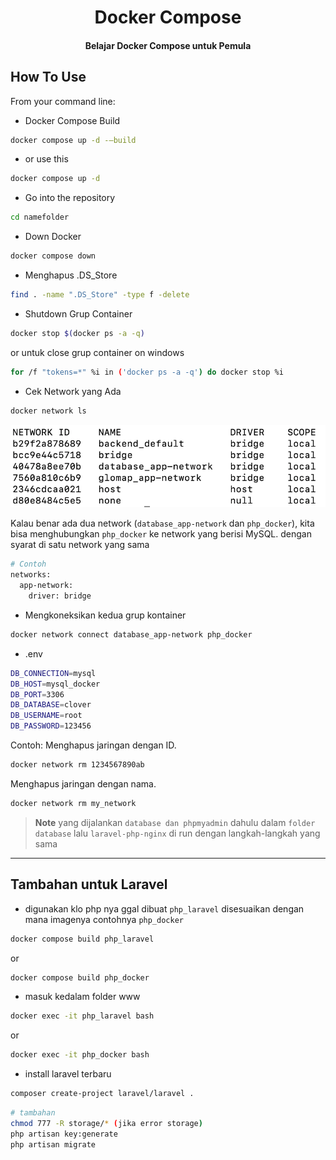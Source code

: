 
<h1 align="center">
  Docker Compose
</h1>

<h4 align="center">Belajar Docker Compose untuk Pemula</h4>

## How To Use

From your command line:

* Docker Compose Build
```bash
docker compose up -d -—build
```

* or use this
```bash
docker compose up -d
```

* Go into the repository
```bash
cd namefolder
```

* Down Docker
```bash
docker compose down
```

* Menghapus .DS_Store
```bash
find . -name ".DS_Store" -type f -delete
```

* Shutdown Grup Container
```bash
docker stop $(docker ps -a -q)
```
or
untuk close grup container on windows
```bash
for /f "tokens=*" %i in ('docker ps -a -q') do docker stop %i
```
* Cek Network yang Ada
```bash
docker network ls
```

![Network Preview](https://raw.githubusercontent.com/kotakobat88/docker-setup/refs/heads/main/image.png)

Kalau benar ada dua network (`database_app-network` dan `php_docker`), kita bisa menghubungkan `php_docker` ke network yang berisi MySQL.
dengan syarat di satu network yang sama
```bash
# Contoh
networks:
  app-network:
    driver: bridge
```

* Mengkoneksikan kedua grup kontainer
```bash
docker network connect database_app-network php_docker
```

* .env
```bash
DB_CONNECTION=mysql
DB_HOST=mysql_docker
DB_PORT=3306
DB_DATABASE=clover
DB_USERNAME=root
DB_PASSWORD=123456
```

Contoh:
Menghapus jaringan dengan ID.
```bash
docker network rm 1234567890ab
```
Menghapus jaringan dengan nama.
```bash
docker network rm my_network
```

> **Note**
> yang dijalankan `database dan phpmyadmin` dahulu dalam `folder database`
> lalu `laravel-php-nginx` di run dengan langkah-langkah yang sama
---

## Tambahan untuk Laravel

* digunakan klo php nya ggal dibuat `php_laravel` disesuaikan dengan mana imagenya contohnya `php_docker`
```bash
docker compose build php_laravel
```
or
```bash
docker compose build php_docker
```

* masuk kedalam folder www
```bash
docker exec -it php_laravel bash
```
or
```bash
docker exec -it php_docker bash
```

* install laravel terbaru
```bash
composer create-project laravel/laravel .
```

```bash
# tambahan
chmod 777 -R storage/* (jika error storage)
php artisan key:generate
php artisan migrate
```